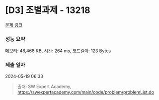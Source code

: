 # [D3] 조별과제 - 13218 

[문제 링크](https://swexpertacademy.com/main/code/problem/problemDetail.do?contestProbId=AXzjvCCq-PwDFASs) 

### 성능 요약

메모리: 48,468 KB, 시간: 264 ms, 코드길이: 123 Bytes

### 제출 일자

2024-05-19 06:33



> 출처: SW Expert Academy, https://swexpertacademy.com/main/code/problem/problemList.do